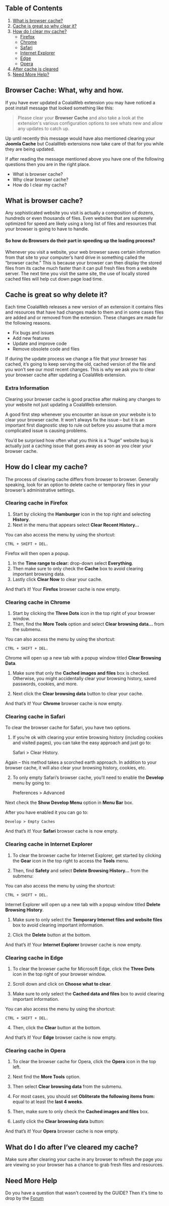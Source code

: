 ## Table of Contents
1.  [What is browser cache?](#what)
2.  [Cache is great so why clear it?](#why)
3.  [How do I clear my cache?](#how)
    - [Firefox](#how-ff)
    - [Chrome](#how-chrome)
    - [Safari](#how-safari)
    - [Internet Explorer](#how-ie)
    - [Edge](#how-edge)
    - [Opera](#how-opera)
4.  [After cache is cleared](#after)
5.  [Need More Help?](#more-help)

## <a class="doc-top" name="browser-cache"></a>Browser Cache: What, why and how.

If you have ever updated a CoalaWeb extension you may have noticed a post install message that looked something like this:

> Please clear your **Browser Cache** and also take a look at the extension's various configuration options to see whats new and allow any updates to catch up.

<div class="uk-alert">Up until recently this message would have also mentioned clearing your <strong>Joomla Cache</strong> but CoalaWeb extensions now take care of that for you while they are being updated.</div>

If after reading the message mentioned above you have one of the following questions then you are in the right place.

 - What is browser cache?
 - Why clear browser cache?
 - How do I clear my cache?

## <a name="what"></a>What is browser cache?

Any sophisticated website you visit is actually a composition of dozens, hundreds or even thousands of files. Even websites that are supremely optimized for speed are likely using a long list of files and resources that your browser is going to have to handle.

#### So how do Browsers do their part in speeding up the loading process? 

Whenever you visit a website, your web browser saves certain information from that site to your computer’s hard drive in something called the “browser cache.”  This is because your browser can then display the stored files from its cache much faster than it can pull fresh files from a website server. The next time you visit the same site, the use of locally stored cached files will help cut down page load time.

## <a name="why"></a>Cache is great so why delete it?

Each time CoalaWeb releases a new version of an extension it contains files and resources that have had changes made to them and in some cases files are added and or removed from the extension. These changes are made for the following reasons.

- Fix bugs and issues
- Add new features
- Update and improve code
- Remove obsolete code and files

If during the update process we change a file that your browser has cached, it’s going to keep serving the old, cached version of the file and you won’t see our most recent changes. This is why we ask you to clear your browser cache after updating a CoalaWeb extension.

### Extra Information

<div class="uk-alert">Clearing your browser cache is good practise after making any changes to your website not just updating a CoalaWeb extension.</div>

A good first step whenever you encounter an issue on your website is to clear your browser cache. It won’t always fix the issue – but it is an important first diagnostic step to rule out before you assume that a more complicated issue is causing problems.

You’d be surprised how often what you think is a “huge” website bug is actually just a caching issue that goes away as soon as you clear your browser cache.

## <a name="how"></a>How do I clear my cache?

The process of clearing cache differs from browser to browser. Generally speaking, look for an option to delete cache or temporary files in your browser’s administrative settings.

### <a name="how-ff"></a>Clearing cache in Firefox 
    
 1. Start by clicking the **Hamburger** icon in the top right and selecting **History**. 
 2. Next in the menu that appears select **Clear Recent History…**

You can also access the menu by using the shortcut:
 
    CTRL + SHIFT + DEL. 
 
Firefox will then open a popup. 

1. In the **Time range to clear:** drop-down select **Everything**. 
2. Then make sure to only check the **Cache** box to avoid clearing important browsing data. 
3. Lastly click **Clear Now** to clear your cache.

<div class="uk-alert">And that’s it! Your <strong>Firefox</strong> browser cache is now empty.</div>

### <a name="how-ch"></a>Clearing cache in Chrome
                        
1. Start by clicking the **Three Dots** icon in the top right of your browser window. 
2. Then, find the **More Tools** option and select **Clear browsing data…** from the submenu.

You can also access the menu by using the shortcut:
 
    CTRL + SHIFT + DEL. 
    
Chrome will open up a new tab with a popup window titled **Clear Browsing Data**. 

1. Make sure that only the **Cached images and files** box is checked. Otherwise, you might accidentally clear your browsing history, saved passwords, cookies, and more. 

2. Next click the **Clear browsing data** button to clear your cache. 

<div class="uk-alert">And that’s it! Your <strong>Chrome</strong> browser cache is now empty.</div>

### <a name="how-sa"></a>Clearing cache in Safari

To clear the browser cache for Safari, you have two options. 

1. If you’re ok with clearing your entire browsing history (including cookies and visited pages), you can take the easy approach and just go to:
 
 
    Safari > Clear History.

Again – this method takes a scorched earth approach. In addition to your browser cache, it will also clear your browsing history, cookies, etc. 

2. To only empty Safari’s browser cache, you’ll need to enable the **Develop** menu by going to:


    Preferences > Advanced 

Next check the **Show Develop Menu** option in **Menu Bar** box.

After you have enabled it you can go to:
 
    Develop > Empty Caches 
 
<div class="uk-alert">And that’s it! Your <strong>Safari</strong> browser cache is now empty.</div>

### <a name="how-ie"></a>Clearing cache in Internet Explorer

1. To clear the browser cache for Internet Explorer, get started by clicking the **Gear** icon in the top right to access the **Tools** menu.

2. Then, find **Safety** and select **Delete Browsing History…** from the submenu:

You can also access the menu by using the shortcut: 

    CTRL + SHIFT + DEL. 
    
Internet Explorer will open up a new tab with a popup window titled **Delete Browsing History**. 

1. Make sure to only select the **Temporary Internet files and website files** box to avoid clearing important information. 

2. Click the **Delete** button at the bottom.

<div class="uk-alert">And that’s it! Your <strong>Internet Explorer</strong> browser cache is now empty.</div>

### <a name="how-edge"></a>Clearing cache in Edge

1. To clear the browser cache for Microsoft Edge, click the **Three Dots** icon in the top right of your browser window.

2. Scroll down and click on **Choose what to clear**.

3. Make sure to only select the **Cached data and files** box to avoid clearing important information. 

You can also access the menu by using the shortcut: 

    CTRL + SHIFT + DEL. 
    
4. Then, click the **Clear** button at the bottom.

<div class="uk-alert">And that’s it! Your <strong>Edge</strong> browser cache is now empty.</div>

### <a name="how-opera"></a>Clearing cache in Opera

1. To clear the browser cache for Opera, click the **Opera** icon in the top left.

2. Next find the **More Tools** option.

3. Then select **Clear browsing data** from the submenu.

4. For most cases, you should set **Obliterate the following items from:** equal to at least the **last 4 weeks**. 

5. Then, make sure to only check the **Cached images and files** box.
 
6. Lastly click the **Clear browsing data** button:

<div class="uk-alert">And that’s it! Your <strong>Opera</strong> browser cache is now empty.</div>

## <a name="after"></a>What do I do after I’ve cleared my cache?

Make sure after clearing your cache in any browser to refresh the page you are viewing so your browser has a chance to grab fresh files and resources.

## <a name="more-help"></a>Need More Help

<div class="uk-alert">Do you have a question that wasn't covered by the GUIDE? Then it's time to drop by the <a href="https://coalaweb.com/forum/index" target="_self">Forum</a></div>